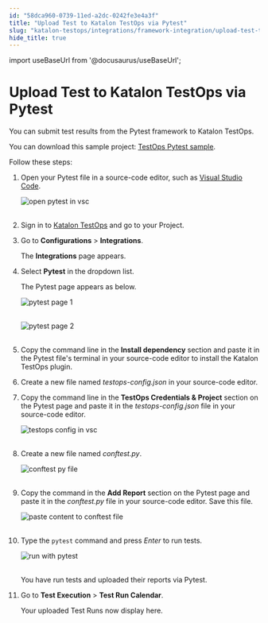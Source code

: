```yaml
---
id: "58dca960-0739-11ed-a2dc-0242fe3e4a3f"
title: "Upload Test to Katalon TestOps via Pytest"
slug: "katalon-testops/integrations/framework-integration/upload-test-to-katalon-testops-via-pytest"
hide_title: true
---
```

import useBaseUrl from '@docusaurus/useBaseUrl';


# <a id="id" class="anchor_top_offset"/><a id="ariaid-title1" class="anchor_top_offset"/>Upload Test to Katalon TestOps via Pytest

<p xmlns="http://www.w3.org/1999/xhtml" className="p">You can submit test results from the Pytest framework to Katalon   TestOps.</p> 
<p xmlns="http://www.w3.org/1999/xhtml" className="p">You can download this sample project: <a className="xref j-external-link" href="https://github.com/katalon-studio/testops-report-js.git" target="_blank">TestOps     Pytest sample</a>.</p> 
<p xmlns="http://www.w3.org/1999/xhtml" className="p">Follow these steps:</p> 
<ol xmlns="http://www.w3.org/1999/xhtml" className="ol"><li className="li">     <p className="p">Open your Pytest file in a source-code editor, such as <a className="xref j-external-link" href="https://code.visualstudio.com" target="_blank">Visual Studio Code</a>.</p>     <p className="p">       <img className="image" src={useBaseUrl("https://github.com/katalon-studio/docs-images/raw/master/katalon-analytics/docs/kt-upload-test-pytest/kt_open_file_pytest.png")} alt="open pytest in vsc" /><br /><br />     </p>   </li><li className="li">     <p className="p">Sign in to <a className="xref j-external-link" href="https://testops.katalon.io/login" target="_blank">Katalon         TestOps</a> and go to your Project.</p>   </li><li className="li">     <p className="p">Go to <strong className="ph b">Configurations</strong> &gt;       <strong className="ph b">Integrations</strong>.</p>     <p className="p">The <strong className="ph b">Integrations</strong> page appears.</p>   </li><li className="li">     <p className="p">Select <strong className="ph b">Pytest</strong> in the dropdown list.</p>     <p className="p">The Pytest page appears as below.</p>     <p className="p">       <img className="image" src={useBaseUrl("https://github.com/katalon-studio/docs-images/raw/master/katalon-analytics/docs/kt-upload-test-pytest/pytest-page-1.png")} alt="pytest page 1" /><br /><br />     </p>     <p className="p">       <img className="image" src={useBaseUrl("https://github.com/katalon-studio/docs-images/raw/master/katalon-analytics/docs/kt-upload-test-pytest/pytest-page-2.png")} alt="pytest page 2" /><br /><br />     </p>   </li><li className="li">     <p className="p">Copy the command line in the <strong className="ph b">Install dependency</strong>       section and paste it in the Pytest file's terminal in your       source-code editor to install the Katalon TestOps plugin.</p>   </li><li className="li">     <p className="p">Create a new file named <em className="ph i">testops-config.json</em> in your       source-code editor.</p>   </li><li className="li">     <p className="p">Copy the command line in the <strong className="ph b">TestOps Credentials &amp;         Project</strong> section on the Pytest page and paste it in the       <em className="ph i">testops-config.json</em> file in your source-code editor.</p>     <p className="p">       <img className="image" src={useBaseUrl("https://github.com/katalon-studio/docs-images/raw/master/katalon-analytics/docs/kt-upload-test-pytest/kt_paste_testops_config_1.png")} alt="testops config in vsc" /><br /><br />     </p>   </li><li className="li">     <p className="p">Create a new file named <em className="ph i">conftest.py</em>.</p>     <p className="p">       <img className="image" src={useBaseUrl("https://github.com/katalon-studio/docs-images/raw/master/katalon-analytics/docs/kt-upload-test-pytest/kt_open_conftest_py_1.png")} alt="conftest py file" /><br /><br />     </p>   </li><li className="li">     <p className="p">Copy the command in the <strong className="ph b">Add Report</strong> section on       the Pytest page and paste it in the <em className="ph i">conftest.py</em> file in       your source-code editor. Save this file.</p>     <p className="p">       <img className="image" src={useBaseUrl("https://github.com/katalon-studio/docs-images/raw/master/katalon-analytics/docs/kt-upload-test-pytest/kt_paste_conftest_py_1.png")} alt="paste content to conftest file" /><br /><br />     </p>   </li><li className="li">     <p className="p">Type the <code className="ph codeph">pytest</code> command and press <em className="ph i">Enter</em> to       run tests.</p>     <p className="p">       <img className="image" src={useBaseUrl("https://github.com/katalon-studio/docs-images/raw/master/katalon-analytics/docs/kt-upload-test-pytest/kt_command_python_test_1.png")} alt="run with pytest" /><br /><br />     </p>     <p className="p">You have run tests and uploaded their reports via Pytest.</p>   </li><li className="li">     <p className="p">Go to <strong className="ph b">Test Execution</strong> &gt; <strong className="ph b">Test Run         Calendar</strong>.</p>     <p className="p">Your uploaded Test Runs now display here.</p>   </li></ol> 
